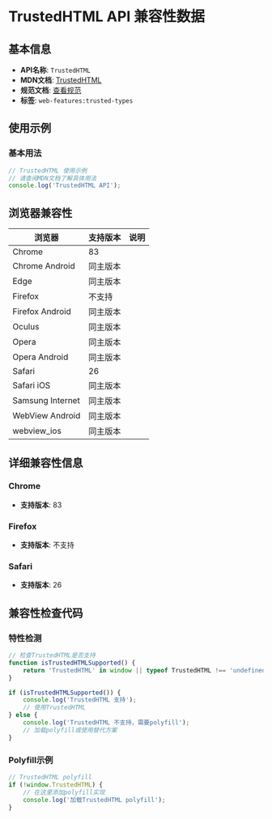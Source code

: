 # TrustedHTML API 兼容性数据

## 基本信息

- **API名称**: `TrustedHTML`
- **MDN文档**: [TrustedHTML](https://developer.mozilla.org/docs/Web/API/TrustedHTML)
- **规范文档**: [查看规范](https://w3c.github.io/trusted-types/dist/spec/#trusted-html)
- **标签**: `web-features:trusted-types`

## 使用示例

### 基本用法

```javascript
// TrustedHTML 使用示例
// 请查阅MDN文档了解具体用法
console.log('TrustedHTML API');
```

## 浏览器兼容性

| 浏览器 | 支持版本 | 说明 |
|--------|----------|------|
| Chrome | 83 |  |
| Chrome Android | 同主版本 |  |
| Edge | 同主版本 |  |
| Firefox | 不支持 |  |
| Firefox Android | 同主版本 |  |
| Oculus | 同主版本 |  |
| Opera | 同主版本 |  |
| Opera Android | 同主版本 |  |
| Safari | 26 |  |
| Safari iOS | 同主版本 |  |
| Samsung Internet | 同主版本 |  |
| WebView Android | 同主版本 |  |
| webview_ios | 同主版本 |  |

## 详细兼容性信息

### Chrome

- **支持版本**: 83

### Firefox

- **支持版本**: 不支持

### Safari

- **支持版本**: 26

## 兼容性检查代码

### 特性检测

```javascript
// 检查TrustedHTML是否支持
function isTrustedHTMLSupported() {
    return 'TrustedHTML' in window || typeof TrustedHTML !== 'undefined';
}

if (isTrustedHTMLSupported()) {
    console.log('TrustedHTML 支持');
    // 使用TrustedHTML
} else {
    console.log('TrustedHTML 不支持，需要polyfill');
    // 加载polyfill或使用替代方案
}
```

### Polyfill示例

```javascript
// TrustedHTML polyfill
if (!window.TrustedHTML) {
    // 在这里添加polyfill实现
    console.log('加载TrustedHTML polyfill');
}
```

